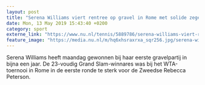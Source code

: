 ```yaml
---
layout: post
title: "Serena Williams viert rentree op gravel in Rome met solide zege"
date: Mon, 13 May 2019 15:43:40 +0200
category: sport
externe_link: "https://www.nu.nl/tennis/5889786/serena-williams-viert-rentree-op-gravel-in-rome-met-solide-zege.html"
feature_image: "https://media.nu.nl/m/hq6xhsraxrxa_sqr256.jpg/serena-williams-viert-rentree-op-gravel-in-rome-met-solide-zege.jpg"
---
```


Serena Williams heeft maandag gewonnen bij haar eerste gravelpartij in bijna een jaar. De 23-voudig Grand Slam-winnares was bij het WTA-toernooi in Rome in de eerste ronde te sterk voor de Zweedse Rebecca Peterson.
